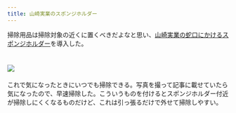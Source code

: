 ```yaml
---
title: 山崎実業のスポンジホルダー
---
```

掃除用品は掃除対象の近くに置くべきだよなと思い、[山崎実業の蛇口にかけるスポンジホルダー](https://www.amazon.co.jp/dp/B07MM4GC6P)を導入した。

![](https://lh4.googleusercontent.com/sWd26QibXNYq24Hz7GdnXcHwPHaRiDyjWVq7LhjHZxn9H4YmdaavGqgh50RQ0ywnhMlIsEMn6sFnfbXC7GTvvU38Qj53Uct-YxT6k0G6MwFWBHAoB4QzIijswNYQ1ZyRvC3Mk6oVk3kFR3MiagiFEd32mQGp_W6VNeO8g0EAC1Ukw3LhFHQG6zrI)
===============================================================================================================================================================================================================================

これで気になったときにいつでも掃除できる。写真を撮って記事に載せていたら気になったので、早速掃除した。こういうものを付けるとスポンジホルダー付近が掃除しにくくなるものだけど、これは引っ張るだけで外せて掃除しやすい。
